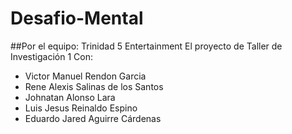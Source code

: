 # Desafio-Mental
##Por el equipo: Trinidad 5 Entertainment
El proyecto de Taller de Investigación 1
Con:
- Victor Manuel Rendon Garcia
- Rene Alexis Salinas de los Santos 
- Johnatan Alonso Lara
- Luis Jesus Reinaldo Espino
- Eduardo Jared Aguirre Cárdenas
